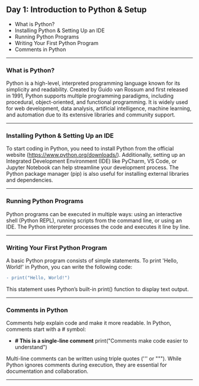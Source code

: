 ## Day 1: Introduction to Python & Setup
- What is Python?
- Installing Python & Setting Up an IDE
- Running Python Programs
- Writing Your First Python Program
- Comments in Python
---
### What is Python?
Python is a high-level, interpreted programming language known for its simplicity and readability. Created by Guido van Rossum and first released in 1991, Python supports multiple programming paradigms, including procedural, object-oriented, and functional programming. It is widely used for web development, data analysis, artificial intelligence, machine learning, and automation due to its extensive libraries and community support.
***
### Installing Python & Setting Up an IDE
To start coding in Python, you need to install Python from the official website (https://www.python.org/downloads/). Additionally, setting up an Integrated Development Environment (IDE) like PyCharm, VS Code, or Jupyter Notebook can help streamline your development process. The Python package manager (pip) is also useful for installing external libraries and dependencies.
***
### Running Python Programs
Python programs can be executed in multiple ways: using an interactive shell (Python REPL), running scripts from the command line, or using an IDE. The Python interpreter processes the code and executes it line by line.
***
### Writing Your First Python Program
A basic Python program consists of simple statements. To print 'Hello, World!' in Python, you can write the following code:

```diff
- print("Hello, World!")
```
This statement uses Python’s built-in print() function to display text output.
***
### Comments in Python
Comments help explain code and make it more readable. In Python, comments start with a # symbol:

- **# This is a single-line comment**
print("Comments make code easier to understand")

Multi-line comments can be written using triple quotes (''' or """). While Python ignores comments during execution, they are essential for documentation and collaboration.
***
